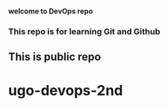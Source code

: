 #### welcome to DevOps repo
### This repo is for learning Git and Github
## This is public repo
# ugo-devops-2nd
